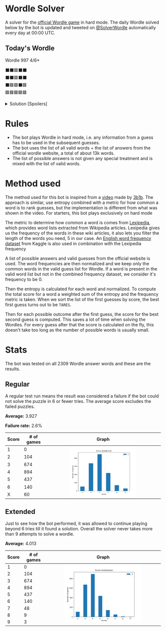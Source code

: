 # Wordle Solver

A solver for the [official Wordle game](https://www.nytimes.com/games/wordle/index.html) in hard mode. The daily Wordle solved below by the bot is updated and tweeted on [@SolverWordle](https://twitter.com/SolverWordle) automatically every day at 00:00 UTC.

## Today's Wordle

Wordle 997 4/6*

⬛⬛🟩⬛⬛ <br>
⬛⬛🟩⬛⬛ <br>
⬛🟩🟩⬛🟩 <br>
🟩🟩🟩🟩🟩 <br>

<details>
<summary>Solution [Spoilers]</summary>

<br> 

Answer: `MURKY`
<pre>
T A R E S
W O R L D
C U R R Y
M U R K Y
</pre>
</details>

# Rules

-   The bot plays Wordle in hard mode, i.e. any information from a guess has to be used in the subsequent guesses.
-   The bot uses the list of all valid words + the list of answers from the official wordle website, a total of about 13k words.
-   The list of possible answers is not given any special treatment and is mixed with the list of valid words.

# Method used

The method used for this bot is inspired from a [video](https://www.youtube.com/watch?v=v68zYyaEmEA) made by [3b1b](https://github.com/3b1b). The approach is similar, use entropy combined with a metric for how common a word is to rank guesses, but the implementation is different from what was shown in the video. For starters, this bot plays exclusively on hard mode

The metric to determine how common a word is comes from [Lexipedia](https://en.lexipedia.org/), which provides word lists extracted from Wikipedia articles. Lexipedia gives us the frequency of the words in these wiki articles, it also lets you filter the length of the words you need, 5 in our case. An [English word frequency dataset](https://www.kaggle.com/rtatman/english-word-frequency) from Kaggle is also used in combination with the Lexipedia frequency

A list of possible answers and valid guesses from the official website is used. The word frequencies are then normalized and we keep only the common words in the valid guess list for Wordle. If a word is present in the valid word list but not in the combined frequency dataset, we consider it's frequency to be 0.

Then the entropy is calculated for each word and normalized. To compute the total score for a word a weighted sum of the entropy and the frequency metric is taken. When we sort the list of the first guesses by score, the best first guess turns out to be `TARES`.

Then for each possible outcome after the first guess, the score for the best second guess is computed. This saves a lot of time when solving the Wordles. For every guess after that the score is calculated on the fly, this doesn't take too long as the number of possible words is usually small.


# Stats

The bot was tested on all 2309 Wordle answer words and these are the results.

## Regular

A regular test run means the result was considered a failure if the bot could not solve the puzzle in 6 or fewer tries. The average score excludes the failed puzzles.

**Average:** 3.927

**Failure rate:** 2.6%

<table>
    <thead>
        <tr>
            <th>Score</th>
            <th># of games</th>
            <th>Graph</th>
        </tr>
    </thead>
    <tbody style="object-fit: contain">
        <tr>
            <td>1</td>
            <td>0</td>
            <td rowspan=7 align="center"><img src="https://github.com/Aveek-Saha/wordle-solver/blob/master/graphs/analysis.png" width="60%"></img></td>
        </tr>
        <tr>
            <td>2</td>
            <td>104</td>
        </tr>
        <tr>
            <td >3</td>
            <td>674</td>
        </tr>
        <tr>
            <td>4</td>
            <td>894</td>
        </tr>
        <tr>
            <td>5</td>
            <td>437</td>
        </tr>
        <tr>
            <td>6</td>
            <td>140</td>
        </tr>
        <tr>
            <td>X</td>
            <td>60</td>
        </tr>
    </tbody>
</table>

## Extended

Just to see how the bot performed, it was allowed to continue playing beyond 6 tries till it found a solution. Overall the solver never takes more than 9 attempts to solve a wordle.

**Average:** 4.013

<table>
    <thead>
        <tr>
            <th>Score</th>
            <th># of games</th>
            <th>Graph</th>
        </tr>
    </thead>
    <tbody style="object-fit: contain">
        <tr>
            <td>1</td>
            <td>0</td>
            <td rowspan=9 align="center"><img src="https://github.com/Aveek-Saha/wordle-solver/blob/master/graphs/analysis_unlimited.png" width="70%"></img></td>
        </tr>
        <tr>
            <td>2</td>
            <td>104</td>
        </tr>
        <tr>
            <td >3</td>
            <td>674</td>
        </tr>
        <tr>
            <td>4</td>
            <td>894</td>
        </tr>
        <tr>
            <td>5</td>
            <td>437</td>
        </tr>
        <tr>
            <td>6</td>
            <td>140</td>
        </tr>
        <tr>
            <td>7</td>
            <td>48</td>
        </tr>
        <tr>
            <td>8</td>
            <td>9</td>
        </tr>
        <tr>
            <td>9</td>
            <td>3</td>
        </tr>
    </tbody>
</table>

